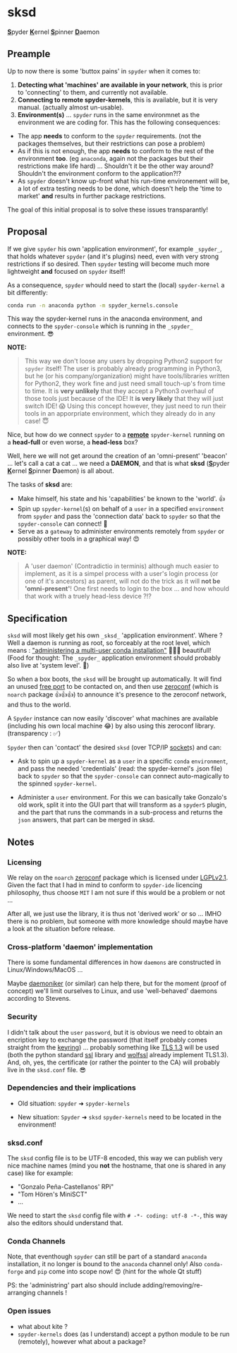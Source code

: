 # sksd
<ins>**S**</ins>pyder <ins>**K**</ins>ernel <ins>**S**</ins>pinner <ins>**D**</ins>aemon

## Preample

Up to now there is some 'buttox pains' in `spyder` when it comes to:
1. **Detecting what 'machines' are available in your network**, this is prior to 'connecting' to them, and currently not available.
2. **Connecting to remote spyder-kernels**, this is available, but it is very manual. (actually almost un-usable).
3. **Environment(s)** ... `spyder` runs in the same environmnet as the environment we are coding for. This has the following consequences:
  - The app **needs** to conform to the `spyder` requirements. (not the packages themselves, but their restrictions can pose a problem)
  - As if this is not enough, the app **needs** to conform to the rest of the environment **too**. (eg `anaconda`, again not the packages but their restrictions make life hard) ... Shouldn't it be the other way around? Shouldn't the environment conform to the application?!?
  - As `spyder` doesn't know up-front what his run-time environement will be, a lot of extra testing needs to be done, which doesn't help the 'time to market' **and** results in further package restrictions.
  
The goal of this initial proposal is to solve these issues transparantly!

## Proposal

If we give `spyder` his own 'application environment', for example `_spyder_`, that holds whatever `spyder` (and it's plugins) need, even with very strong restrictions if so desired. Then `spyder` testing will become much more lightweight **and** focused on `spyder` itself!

As a consequence, `spyder` whould need to start the (local) `spyder-kernel` a bit differently:
```sh
conda run -n anaconda python -m spyder_kernels.console
```
This way the spyder-kernel runs in the anaconda environment, and connects to the `spyder-console` which is running in the `_spyder_` environment. 😎

**NOTE:**
> This way we don't loose any users by dropping Python2 support for `spyder` itself! The user is probably already programming in Python3, but he (or his company/organization) might have tools/libraries written for Python2, they work fine and just need small touch-up's from time to time. It is **very unlikely** that they accept a Python3 overhaul of those tools just because of the IDE! It **is very likely** that they will just switch IDE! 😱 Using this concept however, they just need to run their tools in an apporpriate environment, which they already do in any case! 😇

Nice, but how do we connect `spyder` to a <ins>**remote**</ins> `spyder-kernel` running on a **head-full** or even worse, a **head-less** box? 

Well, here we will not get around the creation of an 'omni-present' 'beacon' ... let's call a cat a cat ... we need a **DAEMON**, and that is what **sksd** (<ins>**S**</ins>pyder <ins>**K**</ins>ernel <ins>**S**</ins>pinner **D**aemon) is all about.

The tasks of **sksd** are:

- Make himself, his state and his 'capabilities' be known to the 'world'. 👍
- Spin up `spyder-kernel`(s) on behalf of a `user` in a specified `environment` from `spyder` and pass the 'connection data' back to `spyder` so that the `spyder-console` can connect! 🎉
- Serve as a `gateway` to administer environments remotely from `spyder` or possibly other tools in a graphical way! 😍

**NOTE:**
> A 'user daemon' (Contradictio in terminis) although much easier to implement, as it is a simpel process with a user's login process (or one of it's ancestors) as parent, will not do the trick as it will **not be 'omni-present'**! One first needs to login to the box ... and how whould that work with a truely head-less device ?!?

## Specification

`sksd` will most likely get his own `_sksd_` 'application environment'. Where ? Well a daemon is running as root, so forceably at the root level, which means : ["administering a multi-user conda installation"](https://docs.conda.io/projects/conda/en/latest/user-guide/configuration/admin-multi-user-install.html) 🎉🎉🎉 beautifull! (Food for thought: The `_spyder_` application environment should probably also live at 'system level'. 🤔)

So when a box boots, the `sksd` will be brought up automatically. It will find an unused [free port](https://github.com/nerohmot/sksd/blob/master/sksd/daemon/publish.py#L25) to be contacted on, and then use [zeroconf](https://github.com/jstasiak/python-zeroconf) (which is `noarch` package 👍👍👍) to announce it's presence to the zeroconf network, and thus to the world.

A `Spyder` instance can now easily 'discover' what machines are available (including his own local machine 😂) by also using this zeroconf library. (transparency : ✅)

`Spyder` then can 'contact' the desired `sksd` (over TCP/IP [socket](https://docs.python.org/3/library/socket.html)s) and can:

- Ask to spin up a `spyder-kernel` as a `user` in a specific `conda` `environment`, and pass the needed 'credentials' (read: the spyder-kernel's .json file) back to `spyder` so that the `spyder-console` can connect auto-magically to the spinned `spyder-kernel`.

- Administer a `user` environment. For this we can basically take Gonzalo's old work, split it into the GUI part that will transform as a `spyder5` plugin, and the part that runs the commands in a sub-process and returns the `json` answers, that part can be merged in sksd.

## Notes

### Licensing

We relay on the `noarch` [zeroconf](https://github.com/jstasiak/python-zeroconf) package which is licensed under [LGPLv2.1](https://github.com/jstasiak/python-zeroconf/blob/master/COPYING). Given the fact that I had in mind to conform to `spyder-ide` licencing philosophy, thus choose `MIT` I am not sure if this would be a problem or not ...

After all, we just use the library, it is thus not 'derived work' or so ... IMHO there is no problem, but someone with more knowledge should maybe have a look at the situation before release.

### Cross-platform 'daemon' implementation

There is some fundamental differences in how `daemons` are constructed in Linux/Windows/MacOS ...

Maybe [daemoniker](https://daemoniker.readthedocs.io/en/latest/) (or similar) can help there, but for the moment (proof of concept) we'll limit ourselves to Linux, and use 'well-behaved' daemons according to Stevens.

### Security

I didn't talk about the `user` `password`, but it is obvious we need to obtain an encription key to exchange the password (that itself probably comes straight from the [keyring](https://github.com/jaraco/keyring)) ... probably something like [TLS 1.3](https://tools.ietf.org/pdf/rfc8446.pdf#page=96) will be used (both the python standard [ssl](https://docs.python.org/3/library/ssl.html) library and [wolfssl](https://github.com/wolfSSL/wolfssl) already implement TLS1.3). And, oh, yes, the certificate (or rather the pointer to the CA) will probably live in the `sksd.conf` file. 😎

### Dependencies and their implications

  * Old situation:
    `spyder` ➜ `spyder-kernels`
  
  * New situation:
    `Spyder` ➜ `sksd`
    `spyder-kernels` need to be located in the environment!

### sksd.conf

The `sksd` config file is to be UTF-8 encoded, this way we can publish very nice machine names (mind you **not** the hostname, that one is shared in any case) like for example:

- "Gonzalo Peña-Castellanos' RPi"
- "Tom Hören's MiniSCT"
- ...

We need to start the `sksd` config file with `# -*- coding: utf-8 -*-`, this way also the editors should understand that.

### Conda Channels

Note, that eventhough `spyder` can still be part of a standard `anaconda` installation, it no longer is bound to the `anaconda` channel only! Also `conda-forge` and `pip` come into scope now! 😍 (hint for the whole Qt stuff)

PS: the 'administring' part also should include adding/removing/re-arranging channels !

### Open issues
- what about kite ?
- `spyder-kernels` does (as I understand) accept a python module to be run (remotely), however what about a package? 
